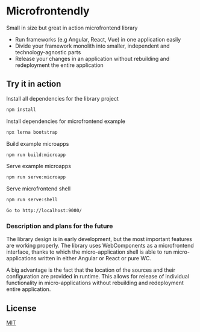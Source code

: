 # Microfrontendly

Small in size but great in action microfrontend library
* Run frameworks (e.g Angular, React, Vue) in one application easily
* Divide your framework monolith into smaller, independent and technology-agnostic parts
* Release your changes in an application without rebuilding and redeployment the entire application

## Try it in action 

Install all dependencies for the library project
```bash
npm install
```

Install dependencies for microfrontend example
```bash
npx lerna bootstrap
```

Build example microapps
```bash
npm run build:microapp
```

Serve example microapps
```bash
npm run serve:microapp
```

Serve  microfrontend shell
```bash
npm run serve:shell
```

```bash
Go to http://localhost:9000/
```

### Description and plans for the future

The library design is in early development, but the most important features are working properly. The library uses WebComponents as a microfrontend interface, thanks to which the micro-application shell is able to run micro-applications written in either Angular or React or pure WC.

A big advantage is the fact that the location of the sources and their configuration are provided in runtime. This allows for release of individual functionality in micro-applications without rebuilding and redeployment entire application.

## License
[MIT](https://choosealicense.com/licenses/mit/)
